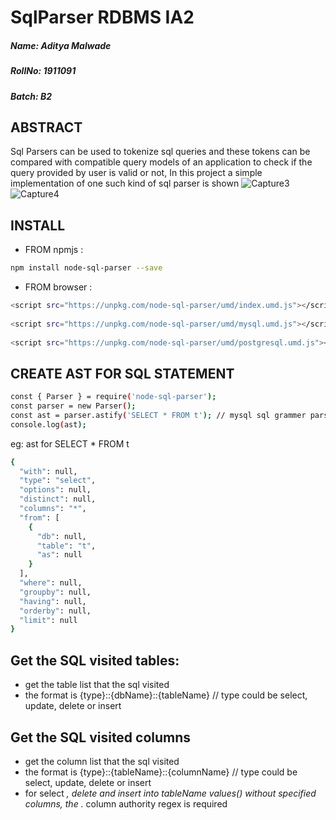 # SqlParser RDBMS IA2 #
#####  Name: Aditya Malwade #####
##### RollNo: 1911091 #####
##### Batch: B2 #####
## ABSTRACT ##
Sql Parsers can be used to tokenize sql queries and these tokens can be compared with compatible query models of an application to check if the query provided by user is valid or not, In this project a simple implementation of one such kind of sql parser is shown
![Capture3](https://user-images.githubusercontent.com/69159108/115992915-bc4e1c80-a5ed-11eb-9eaf-9737c9b58f47.PNG)
![Capture4](https://user-images.githubusercontent.com/69159108/115992878-93c62280-a5ed-11eb-8b5a-3327b9687b99.PNG)
## INSTALL ##
* FROM npmjs : 
``` bash 
npm install node-sql-parser --save 
```
* FROM browser :
``` bash
<script src="https://unpkg.com/node-sql-parser/umd/index.umd.js"></script>
 
<script src="https://unpkg.com/node-sql-parser/umd/mysql.umd.js"></script>
 
<script src="https://unpkg.com/node-sql-parser/umd/postgresql.umd.js"></script> 
```
## CREATE AST FOR SQL STATEMENT ##
``` bash
const { Parser } = require('node-sql-parser');
const parser = new Parser();
const ast = parser.astify('SELECT * FROM t'); // mysql sql grammer parsed by default
console.log(ast);
```
eg: ast for SELECT * FROM t
``` bash
{
  "with": null,
  "type": "select",
  "options": null,
  "distinct": null,
  "columns": "*",
  "from": [
    {
      "db": null,
      "table": "t",
      "as": null
    }
  ],
  "where": null,
  "groupby": null,
  "having": null,
  "orderby": null,
  "limit": null
}
```
## Get the SQL visited tables: ## 
* get the table list that the sql visited
* the format is {type}::{dbName}::{tableName} // type could be select, update, delete or insert

## Get the SQL visited columns ##
* get the column list that the sql visited
* the format is {type}::{tableName}::{columnName} // type could be select, update, delete or insert
* for select *, delete and insert into tableName values() without specified columns, the .* column authority regex is required
